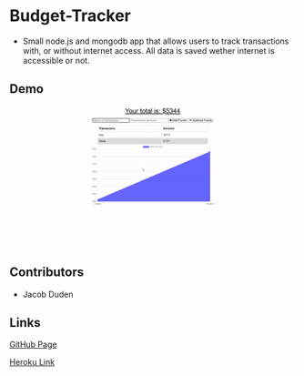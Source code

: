 # Budget-Tracker

 * Small node.js and mongodb app that allows users to track transactions with, or without internet access. All data is saved wether internet is accessible or not.

 ## Demo 
 ![demo gif](budget-tracker.gif)

 ## Contributors
 
 * Jacob Duden

 ## Links 

 [GitHub Page](https://github.com/jacobduden/Budget-Tracker)

 [Heroku Link](https://jldbudgettracker.herokuapp.com/)